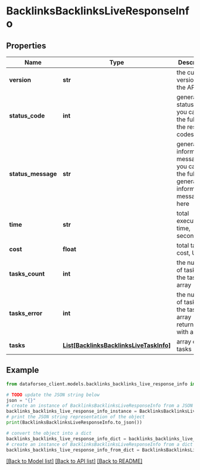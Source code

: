 # BacklinksBacklinksLiveResponseInfo


## Properties

Name | Type | Description | Notes
------------ | ------------- | ------------- | -------------
**version** | **str** | the current version of the API | [optional] 
**status_code** | **int** | general status code you can find the full list of the response codes here | [optional] 
**status_message** | **str** | general informational message you can find the full list of general informational messages here | [optional] 
**time** | **str** | total execution time, seconds | [optional] 
**cost** | **float** | total tasks cost, USD | [optional] 
**tasks_count** | **int** | the number of tasks in the tasks array | [optional] 
**tasks_error** | **int** | the number of tasks in the tasks array returned with an error | [optional] 
**tasks** | [**List[BacklinksBacklinksLiveTaskInfo]**](BacklinksBacklinksLiveTaskInfo.md) | array of tasks | [optional] 

## Example

```python
from dataforseo_client.models.backlinks_backlinks_live_response_info import BacklinksBacklinksLiveResponseInfo

# TODO update the JSON string below
json = "{}"
# create an instance of BacklinksBacklinksLiveResponseInfo from a JSON string
backlinks_backlinks_live_response_info_instance = BacklinksBacklinksLiveResponseInfo.from_json(json)
# print the JSON string representation of the object
print(BacklinksBacklinksLiveResponseInfo.to_json())

# convert the object into a dict
backlinks_backlinks_live_response_info_dict = backlinks_backlinks_live_response_info_instance.to_dict()
# create an instance of BacklinksBacklinksLiveResponseInfo from a dict
backlinks_backlinks_live_response_info_from_dict = BacklinksBacklinksLiveResponseInfo.from_dict(backlinks_backlinks_live_response_info_dict)
```
[[Back to Model list]](../README.md#documentation-for-models) [[Back to API list]](../README.md#documentation-for-api-endpoints) [[Back to README]](../README.md)


